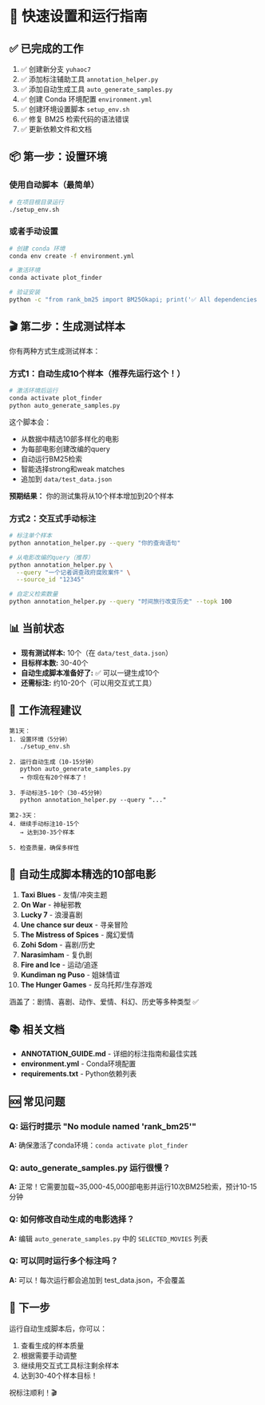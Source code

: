 # 🚀 快速设置和运行指南

## ✅ 已完成的工作

1. ✅ 创建新分支 `yuhaoc7`
2. ✅ 添加标注辅助工具 `annotation_helper.py`
3. ✅ 添加自动生成工具 `auto_generate_samples.py`
4. ✅ 创建 Conda 环境配置 `environment.yml`
5. ✅ 创建环境设置脚本 `setup_env.sh`
6. ✅ 修复 BM25 检索代码的语法错误
7. ✅ 更新依赖文件和文档

## 📦 第一步：设置环境

### 使用自动脚本（最简单）

```bash
# 在项目根目录运行
./setup_env.sh
```

### 或者手动设置

```bash
# 创建 conda 环境
conda env create -f environment.yml

# 激活环境
conda activate plot_finder

# 验证安装
python -c "from rank_bm25 import BM25Okapi; print('✅ All dependencies installed!')"
```

## 🎬 第二步：生成测试样本

你有两种方式生成测试样本：

### 方式1：自动生成10个样本（推荐先运行这个！）

```bash
# 激活环境后运行
conda activate plot_finder
python auto_generate_samples.py
```

这个脚本会：
- 从数据中精选10部多样化的电影
- 为每部电影创建改编的query
- 自动运行BM25检索
- 智能选择strong和weak matches
- 追加到 `data/test_data.json`

**预期结果：** 你的测试集将从10个样本增加到20个样本

### 方式2：交互式手动标注

```bash
# 标注单个样本
python annotation_helper.py --query "你的查询语句"

# 从电影改编的query（推荐）
python annotation_helper.py \
  --query "一个记者调查政府腐败案件" \
  --source_id "12345"

# 自定义检索数量
python annotation_helper.py --query "时间旅行改变历史" --topk 100
```

## 📊 当前状态

- **现有测试样本:** 10个（在 `data/test_data.json`）
- **目标样本数:** 30-40个
- **自动生成脚本准备好了:** ✅ 可以一键生成10个
- **还需标注:** 约10-20个（可以用交互式工具）

## 📝 工作流程建议

```
第1天：
1. 设置环境（5分钟）
   ./setup_env.sh

2. 运行自动生成（10-15分钟）
   python auto_generate_samples.py
   → 你现在有20个样本了！

3. 手动标注5-10个（30-45分钟）
   python annotation_helper.py --query "..."
   
第2-3天：
4. 继续手动标注10-15个
   → 达到30-35个样本

5. 检查质量，确保多样性
```

## 🎯 自动生成脚本精选的10部电影

1. **Taxi Blues** - 友情/冲突主题
2. **On War** - 神秘邪教
3. **Lucky 7** - 浪漫喜剧
4. **Une chance sur deux** - 寻亲冒险
5. **The Mistress of Spices** - 魔幻爱情
6. **Zohi Sdom** - 喜剧/历史
7. **Narasimham** - 复仇剧
8. **Fire and Ice** - 运动/追逐
9. **Kundiman ng Puso** - 姐妹情谊
10. **The Hunger Games** - 反乌托邦/生存游戏

涵盖了：剧情、喜剧、动作、爱情、科幻、历史等多种类型 ✅

## 📚 相关文档

- **ANNOTATION_GUIDE.md** - 详细的标注指南和最佳实践
- **environment.yml** - Conda环境配置
- **requirements.txt** - Python依赖列表

## 🆘 常见问题

### Q: 运行时提示 "No module named 'rank_bm25'"
**A:** 确保激活了conda环境：`conda activate plot_finder`

### Q: auto_generate_samples.py 运行很慢？
**A:** 正常！它需要加载~35,000-45,000部电影并运行10次BM25检索，预计10-15分钟

### Q: 如何修改自动生成的电影选择？
**A:** 编辑 `auto_generate_samples.py` 中的 `SELECTED_MOVIES` 列表

### Q: 可以同时运行多个标注吗？
**A:** 可以！每次运行都会追加到 test_data.json，不会覆盖

## 🎉 下一步

运行自动生成脚本后，你可以：
1. 查看生成的样本质量
2. 根据需要手动调整
3. 继续用交互式工具标注剩余样本
4. 达到30-40个样本目标！

祝标注顺利！🎬

